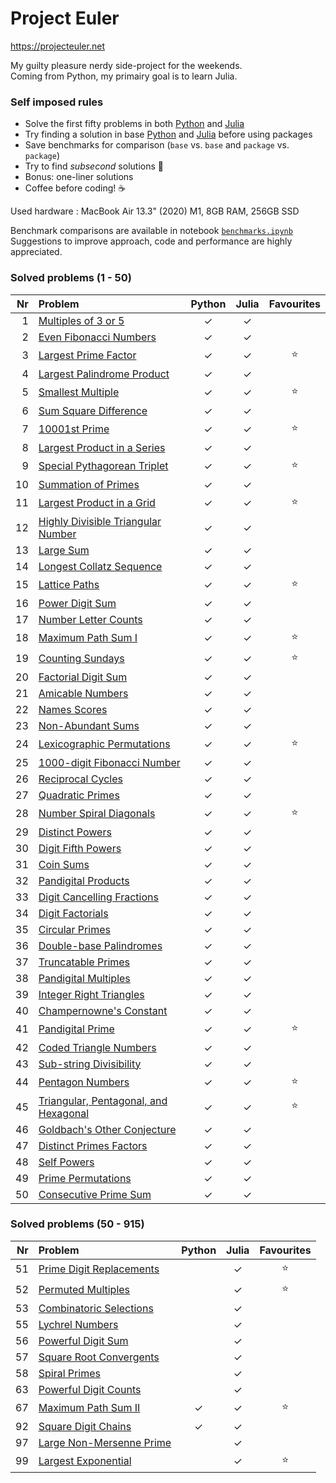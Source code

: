 # Project Euler

https://projecteuler.net  

My guilty pleasure nerdy side-project for the weekends.  
Coming from Python, my primairy goal is to learn Julia.

### Self imposed rules

- Solve the first fifty problems in both [Python](https://www.python.org/) and [Julia](https://julialang.org/)
- Try finding a solution in base [Python](https://www.python.org/) and [Julia](https://julialang.org/) before using packages
- Save benchmarks for comparison (`base` vs. `base` and `package` vs. `package`)
- Try to find _subsecond_ solutions  🚀
- Bonus: one-liner solutions
- Coffee before coding!  ☕️

Used hardware : MacBook Air 13.3" (2020) M1, 8GB RAM, 256GB SSD  

Benchmark comparisons are available in notebook [`benchmarks.ipynb`](https://github.com/Brinkhuis/Euler/blob/main/benchmarks.ipynb)  
Suggestions to improve approach, code and performance are highly appreciated.


### Solved problems (1 - 50)

| Nr  | Problem                                                                      | Python | Julia | Favourites |
|----:|:-----------------------------------------------------------------------------|:------:|:-----:|:-----------:
|   1 | [Multiples of 3 or 5](https://projecteuler.net/problem=1)                    | ✓      | ✓     |            |
|   2 | [Even Fibonacci Numbers](https://projecteuler.net/problem=2)                 | ✓      | ✓     |            |
|   3 | [Largest Prime Factor](https://projecteuler.net/problem=3)                   | ✓      | ✓     | ⭐️          |
|   4 | [Largest Palindrome Product](https://projecteuler.net/problem=4)             | ✓      | ✓     |            |
|   5 | [Smallest Multiple](https://projecteuler.net/problem=5)                      | ✓      | ✓     | ⭐️          |
|   6 | [Sum Square Difference](https://projecteuler.net/problem=6)                  | ✓      | ✓     |            |
|   7 | [10001st Prime](https://projecteuler.net/problem=7)                          | ✓      | ✓     | ⭐️          |
|   8 | [Largest Product in a Series](https://projecteuler.net/problem=8)            | ✓      | ✓     |            |
|   9 | [Special Pythagorean Triplet](https://projecteuler.net/problem=9)            | ✓      | ✓     | ⭐️          |
|  10 | [Summation of Primes](https://projecteuler.net/problem=10)                   | ✓      | ✓     |            |
|  11 | [Largest Product in a Grid](https://projecteuler.net/problem=11)             | ✓      | ✓     | ⭐️          |
|  12 | [Highly Divisible Triangular Number](https://projecteuler.net/problem=12)    | ✓      | ✓     |            |
|  13 | [Large Sum](https://projecteuler.net/problem=13)                             | ✓      | ✓     |            |
|  14 | [Longest Collatz Sequence](https://projecteuler.net/problem=14)              | ✓      | ✓     |            |
|  15 | [Lattice Paths](https://projecteuler.net/problem=15)                         | ✓      | ✓     | ⭐️          |
|  16 | [Power Digit Sum](https://projecteuler.net/problem=16)                       | ✓      | ✓     |            |
|  17 | [Number Letter Counts](https://projecteuler.net/problem=17)                  | ✓      | ✓     |            |
|  18 | [Maximum Path Sum I](https://projecteuler.net/problem=18)                    | ✓      | ✓     | ⭐️          |
|  19 | [Counting Sundays](https://projecteuler.net/problem=19)                      | ✓      | ✓     | ⭐️          |
|  20 | [Factorial Digit Sum](https://projecteuler.net/problem=20)                   | ✓      | ✓     |            |
|  21 | [Amicable Numbers](https://projecteuler.net/problem=21)                      | ✓      | ✓     |            |
|  22 | [Names Scores](https://projecteuler.net/problem=22)                          | ✓      | ✓     |            |
|  23 | [Non-Abundant Sums](https://projecteuler.net/problem=23)                     | ✓      | ✓     |            |
|  24 | [Lexicographic Permutations](https://projecteuler.net/problem=24)            | ✓      | ✓     | ⭐️          |
|  25 | [1000-digit Fibonacci Number](https://projecteuler.net/problem=25)           | ✓      | ✓     |            |
|  26 | [Reciprocal Cycles](https://projecteuler.net/problem=26)                     | ✓      | ✓     |            |
|  27 | [Quadratic Primes](https://projecteuler.net/problem=27)                      | ✓      | ✓     |            |
|  28 | [Number Spiral Diagonals](https://projecteuler.net/problem=28)               | ✓      | ✓     | ⭐️          |
|  29 | [Distinct Powers](https://projecteuler.net/problem=29)                       | ✓      | ✓     |            |
|  30 | [Digit Fifth Powers](https://projecteuler.net/problem=30)                    | ✓      | ✓     |            |
|  31 | [Coin Sums](https://projecteuler.net/problem=31)                             | ✓      | ✓     |            |
|  32 | [Pandigital Products](https://projecteuler.net/problem=32)                   | ✓      | ✓     |            |
|  33 | [Digit Cancelling Fractions](https://projecteuler.net/problem=33)            | ✓      | ✓     |            |
|  34 | [Digit Factorials](https://projecteuler.net/problem=34)                      | ✓      | ✓     |            |
|  35 | [Circular Primes](https://projecteuler.net/problem=35)                       | ✓      | ✓     |            |
|  36 | [Double-base Palindromes](https://projecteuler.net/problem=36)               | ✓      | ✓     |            |
|  37 | [Truncatable Primes](https://projecteuler.net/problem=37)                    | ✓      | ✓     |            |
|  38 | [Pandigital Multiples](https://projecteuler.net/problem=38)                  | ✓      | ✓     |            |
|  39 | [Integer Right Triangles](https://projecteuler.net/problem=39)               | ✓      | ✓     |            |
|  40 | [Champernowne's Constant](https://projecteuler.net/problem=40)               | ✓      | ✓     |            |
|  41 | [Pandigital Prime](https://projecteuler.net/problem=41)                      | ✓      | ✓     | ⭐️          |
|  42 | [Coded Triangle Numbers](https://projecteuler.net/problem=42)                | ✓      | ✓     |            |
|  43 | [Sub-string Divisibility](https://projecteuler.net/problem=43)               | ✓      | ✓     |            |
|  44 | [Pentagon Numbers](https://projecteuler.net/problem=44)                      | ✓      | ✓     | ⭐️          |
|  45 | [Triangular, Pentagonal, and Hexagonal](https://projecteuler.net/problem=45) | ✓      | ✓     | ⭐️          |
|  46 | [Goldbach's Other Conjecture](https://projecteuler.net/problem=46)           | ✓      | ✓     |            |
|  47 | [Distinct Primes Factors](https://projecteuler.net/problem=47)               | ✓      | ✓     |            |
|  48 | [Self Powers](https://projecteuler.net/problem=48)                           | ✓      | ✓     |            |
|  49 | [Prime Permutations](https://projecteuler.net/problem=49)                    | ✓      | ✓     |            |
|  50 | [Consecutive Prime Sum](https://projecteuler.net/problem=50)                 | ✓      | ✓     |            |


### Solved problems (50 - 915)

| Nr  | Problem                                                                      | Python | Julia | Favourites |
|----:|:-----------------------------------------------------------------------------|:------:|:-----:|:-----------:
|  51 | [Prime Digit Replacements](https://projecteuler.net/problem=51)              |        | ✓     | ⭐️          |
|  52 | [Permuted Multiples](https://projecteuler.net/problem=52)                    |        | ✓     | ⭐️          |
|  53 | [Combinatoric Selections](https://projecteuler.net/problem=53)               |        | ✓     |            |
|  55 | [Lychrel Numbers](https://projecteuler.net/problem=55)                       |        | ✓     |            |
|  56 | [Powerful Digit Sum](https://projecteuler.net/problem=56)                    |        | ✓     |            |
|  57 | [Square Root Convergents](https://projecteuler.net/problem=57)               |        | ✓     |            |
|  58 | [Spiral Primes](https://projecteuler.net/problem=58)                         |        | ✓     |            |
|  63 | [Powerful Digit Counts](https://projecteuler.net/problem=63)                 |        | ✓     |            |
|  67 | [Maximum Path Sum II](https://projecteuler.net/problem=67)                   | ✓      | ✓     | ⭐️          |
|  92 | [Square Digit Chains](https://projecteuler.net/problem=92)                   | ✓      | ✓     |            |
|  97 | [Large Non-Mersenne Prime](https://projecteuler.net/problem=97)              |        | ✓     |            |
|  99 | [Largest Exponential](https://projecteuler.net/problem=99)                   |        | ✓     | ⭐️          |
